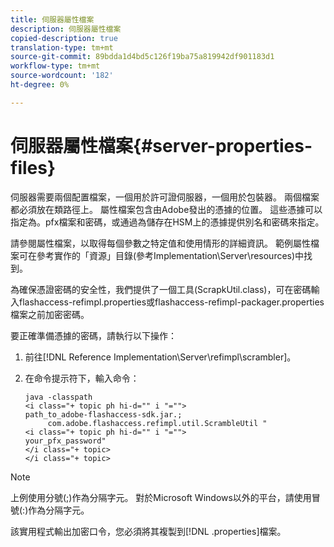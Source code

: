 ```yaml
---
title: 伺服器屬性檔案
description: 伺服器屬性檔案
copied-description: true
translation-type: tm+mt
source-git-commit: 89bdda1d4bd5c126f19ba75a819942df901183d1
workflow-type: tm+mt
source-wordcount: '182'
ht-degree: 0%

---
```



# 伺服器屬性檔案{#server-properties-files}

伺服器需要兩個配置檔案，一個用於許可證伺服器，一個用於包裝器。 兩個檔案都必須放在類路徑上。 屬性檔案包含由Adobe發出的憑據的位置。 這些憑據可以指定為。pfx檔案和密碼，或通過為儲存在HSM上的憑據提供別名和密碼來指定。

請參閱屬性檔案，以取得每個參數之特定值和使用情形的詳細資訊。 範例屬性檔案可在參考實作的「資源」目錄(參考Implementation\Server\resources)中找到。

為確保憑證密碼的安全性，我們提供了一個工具(ScrapkUtil.class)，可在密碼輸入flashaccess-refimpl.properties或flashaccess-refimpl-packager.properties檔案之前加密密碼。

要正確準備憑據的密碼，請執行以下操作：

1. 前往[!DNL Reference Implementation\Server\refimpl\scrambler]。
1. 在命令提示符下，輸入命令：

   ```
   java -classpath  
   <i class="+ topic ph hi-d="" i "="">
   path_to_adobe-flashaccess-sdk.jar.; 
        com.adobe.flashaccess.refimpl.util.ScrambleUtil " 
   <i class="+ topic ph hi-d="" i "="">
   your_pfx_password" 
   </i class="+ topic> 
   </i class="+ topic>
   ```

>[!NOTE]
>
>上例使用分號(;)作為分隔字元。 對於Microsoft Windows以外的平台，請使用冒號(:)作為分隔字元。

該實用程式輸出加密口令，您必須將其複製到[!DNL .properties]檔案。
